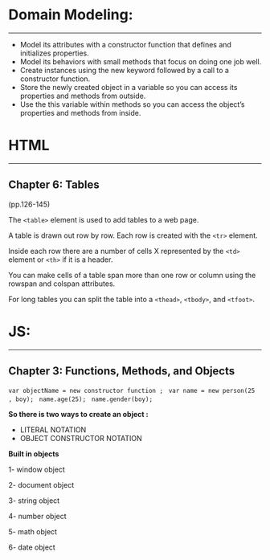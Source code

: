 # Domain Modeling:
------

- Model its attributes with a constructor function that defines and initializes properties.
- Model its behaviors with small methods that focus on doing one job well.
- Create instances using the new keyword followed by a call to a constructor function.
- Store the newly created object in a variable so you can access its properties and methods from outside.
- Use the this variable within methods so you can access the object’s properties and methods from inside.



# HTML 
------

## Chapter 6: Tables 
(pp.126-145)


The `<table>` element is used to add tables to a web page.

A table is drawn out row by row. Each row is created  with the `<tr>` element.

Inside each row there are a number of cells  X represented by the `<td>` element or `<th>` if it is a header.

You can make cells of a table span more than one row or column using the rowspan and colspan attributes. 

For long tables you can split the table into a  `<thead>`, `<tbody>`, and `<tfoot>`.




# JS:
------

## Chapter 3: Functions, Methods, and Objects 

`var objectName = new constructor function ;`
 ` var name = new person(25 , boy);`
 ` name.age(25);`
 ` name.gender(boy);`

  
**So there is two ways to create an object :**

- LITERAL NOTATION
- OBJECT CONSTRUCTOR NOTATION

**Built in objects**

1- window object

2- document object

3- string object

4- number object

5- math object

6- date object

